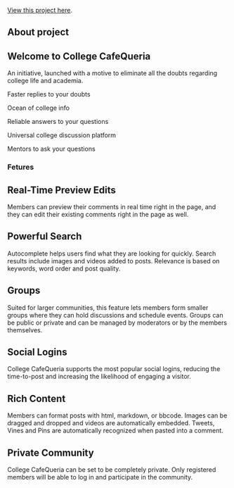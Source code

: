  [View this project here](https://minor.mukulrai.in/).

## About project
## Welcome to College CafeQueria
An initiative, launched with a motive to eliminate all the doubts regarding college life and academia.

Faster replies to your doubts

Ocean of college info

Reliable answers to your questions

Universal college discussion platform

Mentors to ask your questions

### Fetures

## Real-Time Preview Edits
Members can preview their comments in real time right in the page, and they can edit their existing comments right in the page as well.


## Powerful Search
Autocomplete helps users find what they are looking for quickly. Search results include images and videos added to posts. Relevance is based on keywords, word order and post quality.


## Groups
Suited for larger communities, this feature lets members form smaller groups where they can hold discussions and schedule events. Groups can be public or private and can be managed by moderators or by the members themselves.


## Social Logins
College CafeQueria supports the most popular social logins, reducing the time-to-post and increasing the likelihood of engaging a visitor.


## Rich Content
Members can format posts with html, markdown, or bbcode. Images can be dragged and dropped and videos are automatically embedded. Tweets, Vines and Pins are automatically recognized when pasted into a comment.


## Private Community
College CafeQueria can be set to be completely private. Only registered members will be able to log in and participate in the community.
